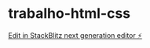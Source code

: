 # trabalho-html-css

[Edit in StackBlitz next generation editor ⚡️](https://stackblitz.com/~/github.com/danilloleon/trabalho-html-css)